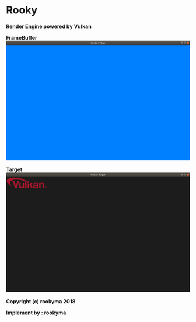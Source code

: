 Rooky
====
**Render Engine powered by Vulkan**

**FrameBuffer**
![FrameBuffer](https://github.com/mRooky/Rooky/blob/master/Resource/FrameBuffer.png)  

**Target**
![Target](https://github.com/mRooky/Rooky/blob/master/Resource/vulkan_target.png)  

**Copyright (c) rookyma 2018**

**Implement by : rookyma**